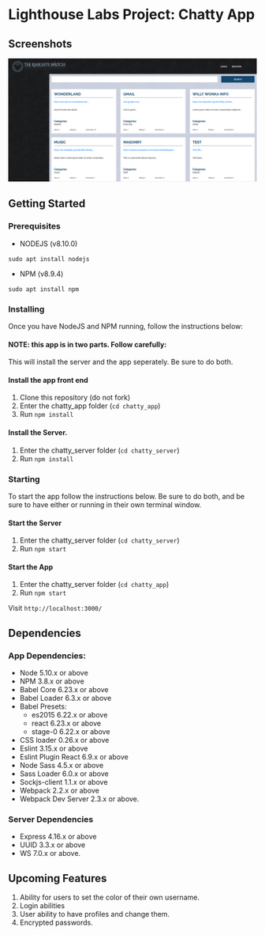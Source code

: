 # Lighthouse Labs Project: Chatty App

## Screenshots
!['Screenshot Of Homepage'](https://github.com/basktballer/TheWallMidterm/blob/master/docs/desktop-home.png)


## Getting Started

### Prerequisites
- NODEJS (v8.10.0)
```
sudo apt install nodejs
```
- NPM (v8.9.4)
```
sudo apt install npm
```

### Installing
Once you have NodeJS and NPM running, follow the instructions below:

#### NOTE: this app is in two parts. Follow carefully:

This will install the server and the app seperately. Be sure to do both.

#### Install the app front end
1. Clone this repository (do not fork)
2. Enter the chatty_app folder (`cd chatty_app`)
3. Run `npm install`

#### Install the Server.
1. Enter the chatty_server folder (`cd chatty_server`)
2. Run `npm install`


### Starting
To start the app follow the instructions below. Be sure to do both, and be sure to have either or running in their own terminal window.

#### Start the Server
1. Enter the chatty_server folder (`cd chatty_server`)
2. Run `npm start`

#### Start the App
1. Enter the chatty_server folder (`cd chatty_app`)
2. Run `npm start`

Visit `http://localhost:3000/`

## Dependencies

### App Dependencies:
- Node 5.10.x or above
- NPM 3.8.x or above
- Babel Core 6.23.x or above
- Babel Loader 6.3.x or above
- Babel Presets:
  - es2015 6.22.x or above
  - react 6.23.x or above
  - stage-0 6.22.x or above
- CSS loader 0.26.x or above
- Eslint 3.15.x or above
- Eslint Plugin React 6.9.x or above
- Node Sass 4.5.x or above
- Sass Loader 6.0.x or above
- Sockjs-client 1.1.x or above
- Webpack 2.2.x or above
- Webpack Dev Server 2.3.x or above.

### Server Dependencies
- Express 4.16.x or above
- UUID 3.3.x or above
- WS 7.0.x or above.

## Upcoming Features
1. Ability for users to set the color of their own username.
2. Login abilities
3. User ability to have profiles and change them.
4. Encrypted passwords.
